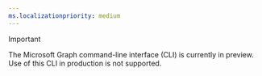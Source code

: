 ```yaml
---
ms.localizationpriority: medium
---
```


<!-- markdownlint-disable MD041 -->
> [!IMPORTANT]
> The Microsoft Graph command-line interface (CLI) is currently in preview. Use of this CLI in production is not supported.
